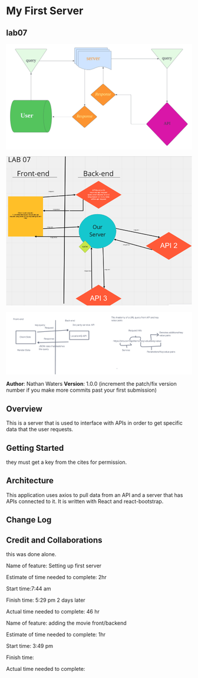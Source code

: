 # My First Server
## lab07 
![alt text](lab_08_wrrc.png)

![alt text](lab7WRRC.png)

![alt text](lab6WRRC.png)

**Author**: Nathan Waters
**Version**: 1.0.0 (increment the patch/fix version number if you make more commits past your first submission)

## Overview
This is a server that is used to interface with APIs in order to get specific data that the user requests.

## Getting Started
they must get a key from the cites for permission. 

## Architecture
This application uses axios to pull data from an API and a server that has APIs connected to it. It is written with React and react-bootstrap.

## Change Log
<!-- Use this area to document the iterative changes made to your application as each feature is successfully implemented. Use time stamps. Here's an example:

01-01-2001 4:59pm - Application now has a fully-functional express server, with a GET route for the location resource. -->

## Credit and Collaborations
this was done alone.

Name of feature: Setting up first server

Estimate of time needed to complete: 2hr

Start time:7:44 am

Finish time: 5:29 pm 2 days later

Actual time needed to complete: 46 hr



Name of feature: adding the movie front/backend

Estimate of time needed to complete: 1hr

Start time: 3:49 pm

Finish time:

Actual time needed to complete: